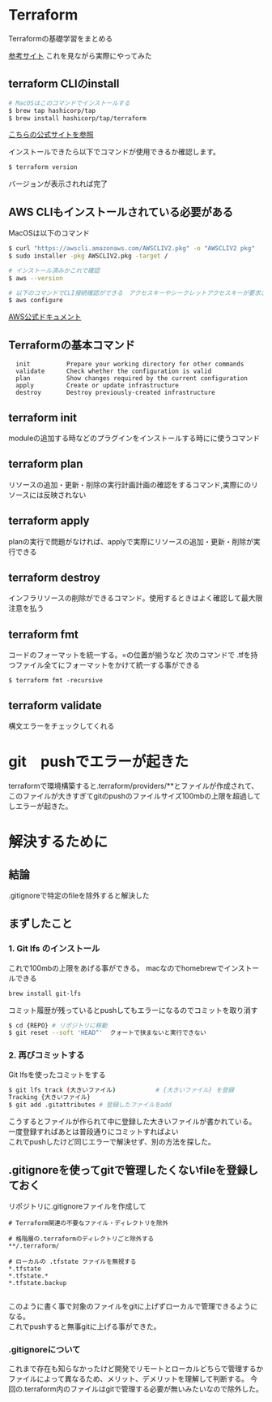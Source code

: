 # Terraform
Terraformの基礎学習をまとめる

[参考サイト](https://fintan.jp/page/7192/)
これを見ながら実際にやってみた
## terraform CLIのinstall

``` bash
# MacOSはこのコマンドでインストールする
$ brew tap hashicorp/tap
$ brew install hashicorp/tap/terraform

```

[こちらの公式サイトを参照](https://developer.hashicorp.com/terraform/install)

インストールできたら以下でコマンドが使用できるか確認します。

``` zsh
$ terraform version

```
バージョンが表示されれば完了

## AWS CLIもインストールされている必要がある
MacOSは以下のコマンド

``` bash
$ curl "https://awscli.amazonaws.com/AWSCLIV2.pkg" -o "AWSCLIV2 pkg"
$ sudo installer -pkg AWSCLIV2.pkg -target /

# インストール済みかこれで確認
$ aws --version

# 以下のコマンドでCLI接続確認ができる　アクセスキーやシークレットアクセスキーが要求されるので入力する
$ aws configure
```
[AWS公式ドキュメント](https://docs.aws.amazon.com/cli/latest/userguide/getting-started-install.html)

## Terraformの基本コマンド
``` 
  init          Prepare your working directory for other commands
  validate      Check whether the configuration is valid
  plan          Show changes required by the current configuration
  apply         Create or update infrastructure
  destroy       Destroy previously-created infrastructure

```


## terraform init
moduleの追加する時などのプラグインをインストールする時にに使うコマンド

## terraform plan
リソースの追加・更新・削除の実行計画計画の確認をするコマンド,実際にのリソースには反映されない

## terraform apply
planの実行で問題がなければ、applyで実際にリソースの追加・更新・削除が実行できる
## terraform destroy
インフラリソースの削除ができるコマンド。使用するときはよく確認して最大限注意を払う
## terraform fmt
コードのフォーマットを統一する。=の位置が揃うなど 次のコマンドで .tfを持つファイル全てにフォーマットをかけて統一する事ができる
``` 
$ terraform fmt -recursive

```
## terraform validate
構文エラーをチェックしてくれる

# git　pushでエラーが起きた

terraformで環境構築すると.terraform/providers/**とファイルが作成されて、このファイルが大きすぎてgitのpushのファイルサイズ100mbの上限を超過してしエラーが起きた。

# 解決するために


## 結論

 .gitignoreで特定のfileを除外すると解決した



## まずしたこと

### 1. Git lfs のインストール

これで100mbの上限をあげる事ができる。
macなのでhomebrewでインストールできる

``` bash
brew install git-lfs
```
コミット履歴が残っているとpushしてもエラーになるのでコミットを取り消す

``` bash
$ cd {REPO} # リポジトリに移動
$ git reset --soft 'HEAD^'  クォートで挟まないと実行できない
```

### 2. 再びコミットする

Git lfsを使ったコミットをする

``` bash
$ git lfs track (大きいファイル)           # {大きいファイル} を登録
Tracking {大きいファイル}
$ git add .gitattributes # 登録したファイルをadd


```
こうするとファイルが作られて中に登録した大きいファイルが書かれている。  
一度登録すればあとは普段通りにコミットすればよい  
これでpushしたけど同じエラーで解決せず、別の方法を探した。

## .gitignoreを使ってgitで管理したくないfileを登録しておく

リポジトリに.gitignoreファイルを作成して

```
# Terraform関連の不要なファイル・ディレクトリを除外

# 格階層の.terraformのディレクトリごと除外する 
**/.terraform/

# ローカルの .tfstate ファイルを無視する
*.tfstate
*.tfstate.*
*.tfstate.backup


```
このように書く事で対象のファイルをgitに上げずローカルで管理できるようになる。  
これでpushすると無事gitに上げる事ができた。

### .gitignoreについて

これまで存在も知らなかったけど開発でリモートとローカルどちらで管理するかファイルによって異なるため、メリット、デメリットを理解して判断する。
今回の.terraform内のファイルはgitで管理する必要が無いみたいなので除外した。


